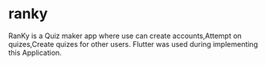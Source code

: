 # ranky
RanKy is a Quiz maker app where use can create accounts,Attempt on quizes,Create quizes for other users.
Flutter was used during implementing this Application.


